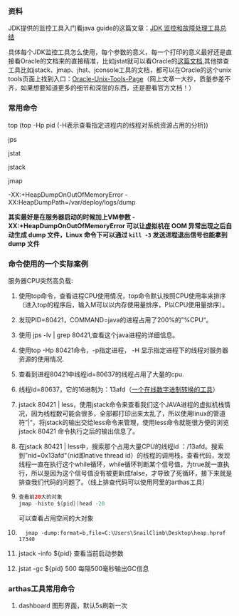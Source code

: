 ### 资料

JDK提供的监控工具入门看java guide的这篇文章：[JDK 监控和故障处理工具总结](https://snailclimb.gitee.io/javaguide/#/docs/java/jvm/JDK监控和故障处理工具总结?id=jdk-监控和故障处理工具总结)

具体每个JDK监控工具怎么使用，每个参数的意义，每一个打印的意义最好还是直接看Oracle的文档来的直接精准，比如jstat就可以看Oracle的[这篇文档](https://docs.oracle.com/javase/8/docs/technotes/tools/unix/jstat.html),其他排查工具比如jstack、jmap、jhat、jconsole工具的文档，都可以在Oracle的这个unix tools页面上找到入口：[Oracle-Unix-Tools-Page](https://docs.oracle.com/javase/8/docs/technotes/tools/unix/)（网上文章一大抄，质量参差不齐，如果想要知道更多的细节和深层的东西，还是要看官方文档！）



### 常用命令

top (top -Hp pid (-H表示查看指定进程内的线程对系统资源占用的分析))

jps

jstat

jstack

jmap

-XX:+HeapDumpOnOutOfMemoryError -XX:HeapDumpPath=/var/deploy/logs/dump

**其实最好是在服务器启动的时候加上VM参数  -XX:+HeapDumpOnOutOfMemoryError  可以让虚拟机在 OOM 异常出现之后自动生成 dump 文件，Linux 命令下可以通过 `kill -3` 发送进程退出信号也能拿到 dump 文件**



### 命令使用的一个实际案例

服务器CPU突然高负载:

1. 使用top命令，查看进程CPU使用情况，top命令默认按照CPU使用率来排序（进入top的程序后，输入M可以以内存使用量排序，P以CPU使用量排序）。

2. 发现PID=80421，COMMAND=java的进程占用了200%的”%CPU“。

3. 使用 jps -lv | grep 80421,查看这个java进程的详细信息。

4. 使用top -Hp 80421命令，-p指定进程， -H 显示指定进程下的线程对服务器资源的使用情况.

5. 查看到进程80421中线程id=80637的线程占用了大量的cpu.

6. 线程id=80637，它的16进制为：13afd（[一个在线数字进制转换的工具](https://www.sojson.com/hexconvert/10to16.html)）

7. jstack 80421 | less，使用jstack命令来查看我们这个JAVA进程的虚拟机栈情况，因为线程数可能会很多，全部都打印出来太乱了，所以使用linux的管道符”|“，将jstack的输出交给less命令来管理，使用less命令就能很方便的浏览jstack 80421 命令执行之后的输出信息了。

8. 在jstack 80421 | less中，搜索那个占用大量CPU的线程id ：/13afd。搜索到”nid=0x13afd“（nid即native thread id）的线程的调用栈，查看代码，发现线程一直在执行这个while循环，while循环判断某个信号值，为true就一直执行，所以是因为这个信号值没有被更新成false，才导致了死循环，接下来就是排查我们代码的问题了。（线上排查代码可以使用阿里的arthas工具）

9. ```java
   查看前20大的对象
   jmap -histo ${pid}|head -20
   ```

   可以查看占用空间的大对象

10. ```
      jmap -dump:format=b,file=C:\Users\SnailClimb\Desktop\heap.hprof 17340
    ```

11. jstack -info ${pid}  查看当前启动参数

12. jstat -gc ${pid} 500   每隔500毫秒输出GC信息







### arthas工具常用命令

1. dashboard 图形界面，默认5s刷新一次